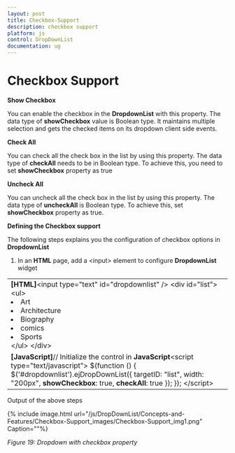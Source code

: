 ```yaml
---
layout: post
title: Checkbox-Support
description: checkbox support
platform: js
control: DropDownList
documentation: ug
---
```


# Checkbox Support

**Show Checkbox** 

You can enable the checkbox in the **DropdownList** with this property. The data type of **showCheckbox** value is Boolean type. It maintains multiple selection and gets the checked items on its dropdown client side events.  

**Check All** 

You can check all the check box in the list by using this property. The data type of **checkAll** needs to be in Boolean type. To achieve this, you need to set **showCheckbox** property as true

**Uncheck All**

You can uncheck all the check box in the list by using this property. The data type of **uncheckAll** is Boolean type. To achieve this, set **showCheckbox** property as true.

**Defining the Checkbox support**

The following steps explains you the configuration of checkbox options in **DropdownList**

1. In an **HTML** page, add a &lt;input&gt; element to configure **DropdownList** widget


<table>
<tr>
<td>
<b>[HTML]</b>&lt;input type="text" id="dropdownlist" /&gt;  &lt;div id="list"&gt;            &lt;ul&gt;                <li>Art</li>                <li>Architecture</li>                <li>Biography</li>                <li>comics</li>                <li>Sports</li>            &lt;/ul&gt;        &lt;/div&gt;</td></tr>
<tr>
<td>
<b>[JavaScript]</b>// Initialize the control in <b>JavaScript</b>&lt;script type="text/javascript"&gt;              $(function () {            $('#dropdownlist').ejDropDownList({                targetID: "list",                width: "200px",                <b>showCheckbox</b>: true,                <b>checkAll</b>: true                            });        });   &lt;/script&gt;</td></tr>
</table>


Output of the above steps



{% include image.html url="/js/DropDownList/Concepts-and-Features/Checkbox-Support_images/Checkbox-Support_img1.png" Caption=""%}

_Figure 19: Dropdown with checkbox property_  

